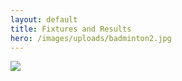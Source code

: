 ```yaml
---
layout: default
title: Fixtures and Results
hero: /images/uploads/badminton2.jpg
---
```

![](/images/uploads/results221030.jpg)